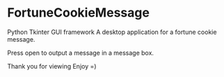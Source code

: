 # FortuneCookieMessage
Python Tkinter GUI framework
A desktop application for a fortune cookie message.

Press open to output a message in a message box.

Thank you for viewing
Enjoy =)
